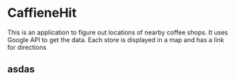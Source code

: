 # CaffieneHit
This is an application to figure out locations of nearby coffee shops. It uses Google API to get the data. Each store is displayed in a map and has a link for directions

## asdas
